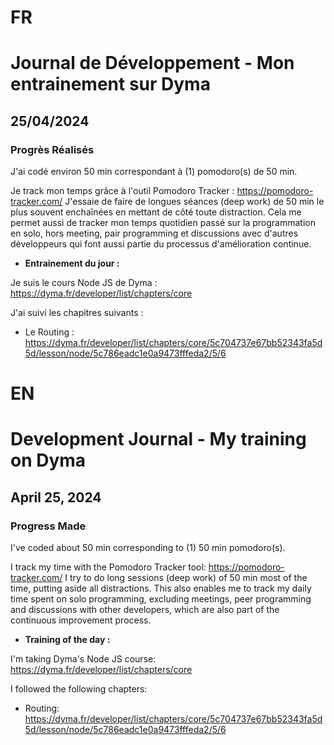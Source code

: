 # FR

# Journal de Développement - Mon entrainement sur Dyma

## 25/04/2024

### Progrès Réalisés

J'ai codé environ 50 min correspondant à (1) pomodoro(s) de 50 min.

Je track mon temps grâce à l'outil Pomodoro Tracker : https://pomodoro-tracker.com/
J'essaie de faire de longues séances (deep work) de 50 min le plus souvent enchaînées en mettant de côté toute distraction.
Cela me permet aussi de tracker mon temps quotidien passé sur la programmation en solo, hors meeting, pair programming et discussions avec d'autres développeurs qui font aussi partie du processus d'amélioration continue.

- **Entrainement du jour :**

Je suis le cours Node JS de Dyma : https://dyma.fr/developer/list/chapters/core

J'ai suivi les chapitres suivants :

- Le Routing : https://dyma.fr/developer/list/chapters/core/5c704737e67bb52343fa5d5d/lesson/node/5c786eadc1e0a9473fffeda2/5/6

# EN

# Development Journal - My training on Dyma

## April 25, 2024

### Progress Made

I've coded about 50 min corresponding to (1) 50 min pomodoro(s).

I track my time with the Pomodoro Tracker tool: https://pomodoro-tracker.com/
I try to do long sessions (deep work) of 50 min most of the time, putting aside all distractions.
This also enables me to track my daily time spent on solo programming, excluding meetings, peer programming and discussions with other developers, which are also part of the continuous improvement process.

- **Training of the day :**

I'm taking Dyma's Node JS course: https://dyma.fr/developer/list/chapters/core

I followed the following chapters:

- Routing: https://dyma.fr/developer/list/chapters/core/5c704737e67bb52343fa5d5d/lesson/node/5c786eadc1e0a9473fffeda2/5/6
